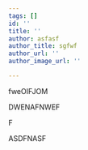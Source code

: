 ```yaml
---
tags: []
id: ''
title: ''
author: asfasf
author_title: sgfwf
author_url: ''
author_image_url: ''

---
```

fweOIFJOM

DWENAFNWEF

F

ASDFNASF